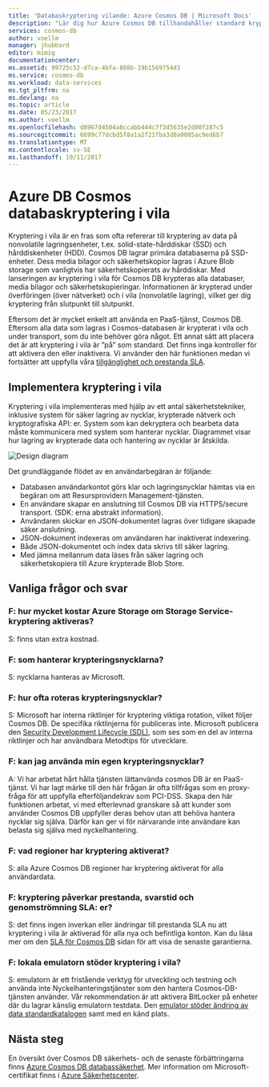 ```yaml
---
title: 'Databaskryptering vilande: Azure Cosmos DB | Microsoft Docs'
description: "Lär dig hur Azure Cosmos DB tillhandahåller standard kryptering av alla data."
services: cosmos-db
author: voellm
manager: jhubbard
editor: mimig
documentationcenter: 
ms.assetid: 99725c52-d7ca-4bfa-888b-19b1569754d3
ms.service: cosmos-db
ms.workload: data-services
ms.tgt_pltfrm: na
ms.devlang: na
ms.topic: article
ms.date: 05/23/2017
ms.author: voellm
ms.openlocfilehash: d8967d4504a8ccabb444c7f3d5635e2d00f287c5
ms.sourcegitcommit: 6699c77dcbd5f8a1a2f21fba3d0a0005ac9ed6b7
ms.translationtype: MT
ms.contentlocale: sv-SE
ms.lasthandoff: 10/11/2017
---
```

# <a name="azure-cosmos-db-database-encryption-at-rest"></a>Azure DB Cosmos databaskryptering i vila

Kryptering i vila är en fras som ofta refererar till kryptering av data på nonvolatile lagringsenheter, t.ex. solid-state-hårddiskar (SSD) och hårddiskenheter (HDD). Cosmos DB lagrar primära databaserna på SSD-enheter. Dess media bilagor och säkerhetskopior lagras i Azure Blob storage som vanligtvis har säkerhetskopierats av hårddiskar. Med lanseringen av kryptering i vila för Cosmos DB krypteras alla databaser, media bilagor och säkerhetskopieringar. Informationen är krypterad under överföringen (över nätverket) och i vila (nonvolatile lagring), vilket ger dig kryptering från slutpunkt till slutpunkt.

Eftersom det är mycket enkelt att använda en PaaS-tjänst, Cosmos DB. Eftersom alla data som lagras i Cosmos-databasen är krypterat i vila och under transport, som du inte behöver göra något. Ett annat sätt att placera det är att kryptering i vila är ”på” som standard. Det finns inga kontroller för att aktivera den eller inaktivera. Vi använder den här funktionen medan vi fortsätter att uppfylla våra [tillgänglighet och prestanda SLA](https://azure.microsoft.com/support/legal/sla/cosmos-db).

## <a name="implement-encryption-at-rest"></a>Implementera kryptering i vila

Kryptering i vila implementeras med hjälp av ett antal säkerhetstekniker, inklusive system för säker lagring av nycklar, krypterade nätverk och kryptografiska API: er. System som kan dekryptera och bearbeta data måste kommunicera med system som hanterar nycklar. Diagrammet visar hur lagring av krypterade data och hantering av nycklar är åtskilda. 

![Design diagram](./media/database-encryption-at-rest/design-diagram.png)

Det grundläggande flödet av en användarbegäran är följande:
- Databasen användarkontot görs klar och lagringsnycklar hämtas via en begäran om att Resursprovidern Management-tjänsten.
- En användare skapar en anslutning till Cosmos DB via HTTPS/secure transport. (SDK: erna abstrakt information).
- Användaren skickar en JSON-dokumentet lagras över tidigare skapade säker anslutning.
- JSON-dokument indexeras om användaren har inaktiverat indexering.
- Både JSON-dokumentet och index data skrivs till säker lagring.
- Med jämna mellanrum data läses från säker lagring och säkerhetskopiera till Azure krypterade Blob Store.

## <a name="frequently-asked-questions"></a>Vanliga frågor och svar

### <a name="q-how-much-more-does-azure-storage-cost-if-storage-service-encryption-is-enabled"></a>F: hur mycket kostar Azure Storage om Storage Service-kryptering aktiveras?
S: finns utan extra kostnad.

### <a name="q-who-manages-the-encryption-keys"></a>F: som hanterar krypteringsnycklarna?
S: nycklarna hanteras av Microsoft.

### <a name="q-how-often-are-encryption-keys-rotated"></a>F: hur ofta roteras krypteringsnycklar?
S: Microsoft har interna riktlinjer för kryptering viktiga rotation, vilket följer Cosmos DB. De specifika riktlinjerna för publiceras inte. Microsoft publicera den [Security Development Lifecycle (SDL)](https://www.microsoft.com/sdl/default.aspx), som ses som en del av interna riktlinjer och har användbara Metodtips för utvecklare.

### <a name="q-can-i-use-my-own-encryption-keys"></a>F: kan jag använda min egen krypteringsnycklar?
A: Vi har arbetat hårt hålla tjänsten lättanvända cosmos DB är en PaaS-tjänst. Vi har lagt märke till den här frågan är ofta tillfrågas som en proxy-fråga för att uppfylla efterföljandekrav som PCI-DSS. Skapa den här funktionen arbetat, vi med efterlevnad granskare så att kunder som använder Cosmos DB uppfyller deras behov utan att behöva hantera nycklar sig själva.
Därför kan ger vi för närvarande inte användare kan belasta sig själva med nyckelhantering.

### <a name="q-what-regions-have-encryption-turned-on"></a>F: vad regioner har kryptering aktiverat?
S: alla Azure Cosmos DB regioner har kryptering aktiverat för alla användardata.

### <a name="q-does-encryption-affect-the-performance-latency-and-throughput-slas"></a>F: kryptering påverkar prestanda, svarstid och genomströmning SLA: er?
S: det finns ingen inverkan eller ändringar till prestanda SLA nu att kryptering i vila är aktiverad för alla nya och befintliga konton. Kan du läsa mer om den [SLA för Cosmos DB](https://azure.microsoft.com/support/legal/sla/cosmos-db) sidan för att visa de senaste garantierna.

### <a name="q-does-the-local-emulator-support-encryption-at-rest"></a>F: lokala emulatorn stöder kryptering i vila?
S: emulatorn är ett fristående verktyg för utveckling och testning och använda inte Nyckelhanteringstjänster som den hantera Cosmos-DB-tjänsten använder. Vår rekommendation är att aktivera BitLocker på enheter där du lagrar känslig emulatorn testdata. Den [emulator stöder ändring av data standardkatalogen](local-emulator.md) samt med en känd plats.

## <a name="next-steps"></a>Nästa steg

En översikt över Cosmos DB säkerhets- och de senaste förbättringarna finns [Azure Cosmos DB databassäkerhet](database-security.md).
Mer information om Microsoft-certifikat finns i [Azure Säkerhetscenter](https://azure.microsoft.com/en-us/support/trust-center/).
